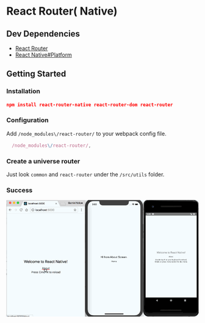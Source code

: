 # React Router( Native)

## Dev Dependencies

- [React Router](https://reacttraining.com/react-router/)
- [React Native#Platform](https://facebook.github.io/react-native/docs/platform-specific-code.html)

## Getting Started

### Installation

```package.json
npm install react-router-native react-router-dom react-router
```

### Configuration

Add `/node_modules\/react-router/` to your webpack config file.

```webpack.config.js
  /node_modules\/react-router/,
```

### Create a universe router

Just look `common` and `react-router` under the `/src/utils` folder.

### Success

![GettingStartedReactRouterSuccess](images/GettingStartedReactRouterSuccess.gif)